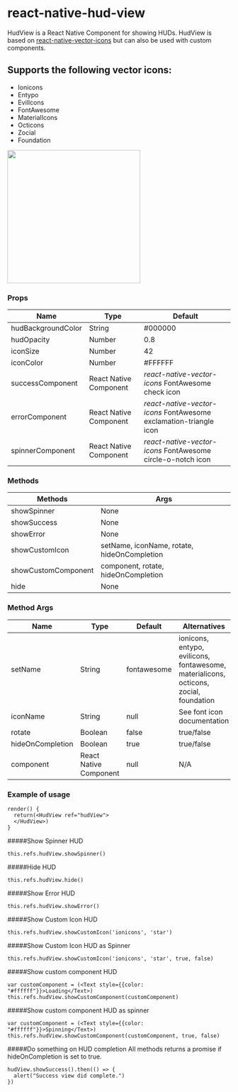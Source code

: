 # react-native-hud-view
HudView is a React Native Component for showing HUDs. HudView is based on [react-native-vector-icons](https://github.com/oblador/react-native-vector-icons) but can also be used with custom components.

## Supports the following vector icons:
* Ionicons
* Entypo
* EvilIcons
* FontAwesome
* MaterialIcons
* Octicons
* Zocial
* Foundation


<img src="https://github.com/iktw/react-native-hud-view/blob/master/hudview.gif" width="300px"/>

### Props
| Name        | Type | Default |
| ------------- |-------------|-------------| 
|hudBackgroundColor | String | #000000 |
| hudOpacity | Number | 0.8 |
| iconSize     | Number | 42 |
| iconColor | Number | #FFFFFF |
| successComponent | React Native Component | *react-native-vector-icons* FontAwesome check icon |
| errorComponent | React Native Component | *react-native-vector-icons* FontAwesome exclamation-triangle icon |
| spinnerComponent | React Native Component | *react-native-vector-icons* FontAwesome circle-o-notch icon |

### Methods
| Methods        | Args         
| ------------- |-------------| 
|showSpinner | None |
| showSuccess | None |
| showError     | None |
| showCustomIcon | setName, iconName, rotate, hideOnCompletion |
| showCustomComponent | component, rotate, hideOnCompletion |
| hide | None |

### Method Args
| Name        | Type | Default | Alternatives |
| ------------- |-------------|-------------|-------------| 
|setName | String | fontawesome | ionicons, entypo, evilicons, fontawesome, materialicons, octicons, zocial, foundation |
| iconName | String | null | See font icon documentation |
| rotate     | Boolean | false | true/false |
| hideOnCompletion | Boolean | true | true/false |
| component | React Native Component | null | N/A |

### Example of usage

```
render() {
  return(<HudView ref="hudView">
  </HudView>)
}
```


#####Show Spinner HUD
```
this.refs.hudView.showSpinner()
```
#####Hide HUD
```
this.refs.hudView.hide()
```
#####Show Error HUD
```
this.refs.hudView.showError() 
```
#####Show Custom Icon HUD
```
this.refs.hudView.showCustomIcon('ionicons', 'star')
```
#####Show Custom Icon HUD as Spinner
```
this.refs.hudView.showCustomIcon('ionicons', 'star', true, false)
```

#####Show custom component HUD
```
var customComponent = (<Text style={{color: "#ffffff"}}>Loading</Text>)
this.refs.hudView.showCustomComponent(customComponent)
```
#####Show custom component HUD as spinner
```
var customComponent = (<Text style={{color: "#ffffff"}}>Spinning</Text>)
this.refs.hudView.showCustomComponent(customComponent, true, false)
```
#####Do something on HUD completion
All methods returns a promise if hideOnCompletion is set to true. 
```
hudView.showSuccess().then(() => {
  alert("Success view did complete.")
})
```
